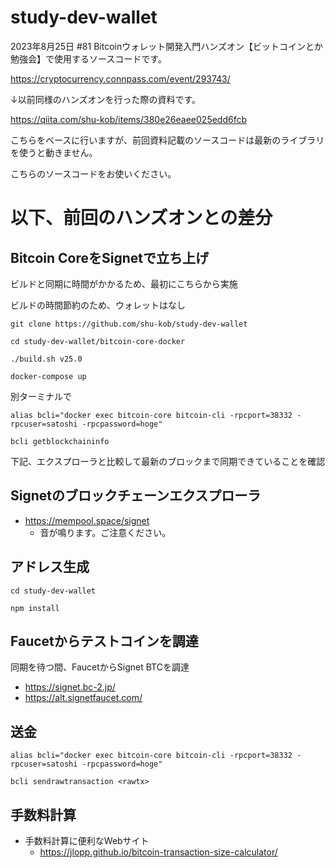 # study-dev-wallet

2023年8月25日 #81 Bitcoinウォレット開発入門ハンズオン【ビットコインとか勉強会】で使用するソースコードです。

https://cryptocurrency.connpass.com/event/293743/

↓以前同様のハンズオンを行った際の資料です。

https://qiita.com/shu-kob/items/380e26eaee025edd6fcb

こちらをベースに行いますが、前回資料記載のソースコードは最新のライブラリを使うと動きません。

こちらのソースコードをお使いください。

# 以下、前回のハンズオンとの差分

## Bitcoin CoreをSignetで立ち上げ

ビルドと同期に時間がかかるため、最初にこちらから実施

ビルドの時間節約のため、ウォレットはなし

```
git clone https://github.com/shu-kob/study-dev-wallet

cd study-dev-wallet/bitcoin-core-docker

./build.sh v25.0

docker-compose up
```

別ターミナルで

```
alias bcli="docker exec bitcoin-core bitcoin-cli -rpcport=38332 -rpcuser=satoshi -rpcpassword=hoge"

bcli getblockchaininfo
```

下記、エクスプローラと比較して最新のブロックまで同期できていることを確認

## Signetのブロックチェーンエクスプローラ

- https://mempool.space/signet
  - 音が鳴ります。ご注意ください。

## アドレス生成

```
cd study-dev-wallet

npm install
```


## Faucetからテストコインを調達

同期を待つ間、FaucetからSignet BTCを調達

- https://signet.bc-2.jp/
- https://alt.signetfaucet.com/
 
## 送金

```
alias bcli="docker exec bitcoin-core bitcoin-cli -rpcport=38332 -rpcuser=satoshi -rpcpassword=hoge"

bcli sendrawtransaction <rawtx>
```

## 手数料計算

- 手数料計算に便利なWebサイト
  - https://jlopp.github.io/bitcoin-transaction-size-calculator/

